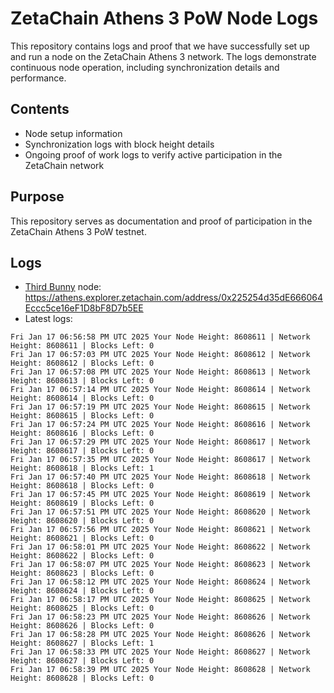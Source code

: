 # ZetaChain Athens 3 PoW Node Logs
This repository contains logs and proof that we have successfully set up and run a node on the ZetaChain Athens 3 network. The logs demonstrate continuous node operation, including synchronization details and performance.

## Contents
- Node setup information
- Synchronization logs with block height details
- Ongoing proof of work logs to verify active participation in the ZetaChain network

## Purpose
This repository serves as documentation and proof of participation in the ZetaChain Athens 3 PoW testnet.

## Logs

- [Third Bunny](https://thirdbunny.xyz/) node: https://athens.explorer.zetachain.com/address/0x225254d35dE666064Eccc5ce16eF1D8bF8D7b5EE
- Latest logs:
```
Fri Jan 17 06:56:58 PM UTC 2025 Your Node Height: 8608611 | Network Height: 8608611 | Blocks Left: 0
Fri Jan 17 06:57:03 PM UTC 2025 Your Node Height: 8608612 | Network Height: 8608612 | Blocks Left: 0
Fri Jan 17 06:57:08 PM UTC 2025 Your Node Height: 8608613 | Network Height: 8608613 | Blocks Left: 0
Fri Jan 17 06:57:14 PM UTC 2025 Your Node Height: 8608614 | Network Height: 8608614 | Blocks Left: 0
Fri Jan 17 06:57:19 PM UTC 2025 Your Node Height: 8608615 | Network Height: 8608615 | Blocks Left: 0
Fri Jan 17 06:57:24 PM UTC 2025 Your Node Height: 8608616 | Network Height: 8608616 | Blocks Left: 0
Fri Jan 17 06:57:29 PM UTC 2025 Your Node Height: 8608617 | Network Height: 8608617 | Blocks Left: 0
Fri Jan 17 06:57:35 PM UTC 2025 Your Node Height: 8608617 | Network Height: 8608618 | Blocks Left: 1
Fri Jan 17 06:57:40 PM UTC 2025 Your Node Height: 8608618 | Network Height: 8608618 | Blocks Left: 0
Fri Jan 17 06:57:45 PM UTC 2025 Your Node Height: 8608619 | Network Height: 8608619 | Blocks Left: 0
Fri Jan 17 06:57:51 PM UTC 2025 Your Node Height: 8608620 | Network Height: 8608620 | Blocks Left: 0
Fri Jan 17 06:57:56 PM UTC 2025 Your Node Height: 8608621 | Network Height: 8608621 | Blocks Left: 0
Fri Jan 17 06:58:01 PM UTC 2025 Your Node Height: 8608622 | Network Height: 8608622 | Blocks Left: 0
Fri Jan 17 06:58:07 PM UTC 2025 Your Node Height: 8608623 | Network Height: 8608623 | Blocks Left: 0
Fri Jan 17 06:58:12 PM UTC 2025 Your Node Height: 8608624 | Network Height: 8608624 | Blocks Left: 0
Fri Jan 17 06:58:17 PM UTC 2025 Your Node Height: 8608625 | Network Height: 8608625 | Blocks Left: 0
Fri Jan 17 06:58:23 PM UTC 2025 Your Node Height: 8608626 | Network Height: 8608626 | Blocks Left: 0
Fri Jan 17 06:58:28 PM UTC 2025 Your Node Height: 8608626 | Network Height: 8608627 | Blocks Left: 1
Fri Jan 17 06:58:33 PM UTC 2025 Your Node Height: 8608627 | Network Height: 8608627 | Blocks Left: 0
Fri Jan 17 06:58:39 PM UTC 2025 Your Node Height: 8608628 | Network Height: 8608628 | Blocks Left: 0
```

